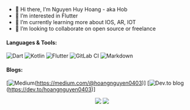 - 👋 Hi there, I’m Nguyen Huy Hoang - aka Hob  
- 👀 I’m interested in Flutter
- 🌱 I’m currently learning more about IOS, AR, IOT
- 💞️ I’m looking to collaborate on open source or freelance

#### Languages & Tools:

![Dart](https://img.shields.io/badge/dart-%230175C2.svg?style=flat&logo=Dart&logoColor=white)
![Kotlin](https://img.shields.io/badge/kotlin-%230095D5.svg?style=flat&logo=Kotlin&logoColor=white)
![Flutter](https://img.shields.io/badge/Flutter-%2302569B.svg?style=flat&logo=Flutter&logoColor=white)
![GitLab CI](https://img.shields.io/badge/gitlab%20ci-%23181717.svg?style=flat&logo=gitlab&logoColor=white)
![Markdown](https://img.shields.io/badge/markdown-%23000000.svg?style=flat&logo=markdown&logoColor=white)


#### Blogs:
[![Medium](https://img.shields.io/badge/Medium-12100E?style=for-the-badge&logo=medium&logoColor=white)(https://medium.com/@hoangnguyen0403)]
[![Dev.to blog](https://img.shields.io/badge/dev.to-0A0A0A?style=for-the-badge&logo=dev.to&logoColor=white)(https://dev.to/hoangnguyen0403)]

<div style="text-align: center">
  <img src="https://github-readme-stats.vercel.app/api?username=HoangNguyen0403&show_icons=true&theme=radical">
  <img src="https://github-readme-stats.vercel.app/api/top-langs/?username=HoangNguyen0403&&title_color=ffffff&text_color=c9cacc&icon_color=4AB197&bg_color=1A2B34&layout=compact" />
</div>

<!---
HoangNguyen0403/HoangNguyen0403 is a ✨ special ✨ repository because its `README.md` (this file) appears on your GitHub profile.
You can click the Preview link to take a look at your changes.
--->
